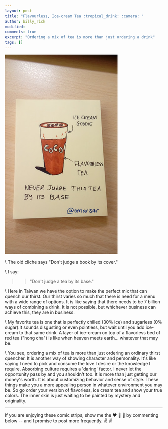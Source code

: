 ```yaml
---
layout: post
title: "Flavourless, Ice-cream Tea :tropical_drink: :camera: "
author: billy_rick
modified: 
comments: true
excerpt: "Ordering a mix of tea is more than just ordering a drink"
tags: []
---
```


![alt text](https://github.com/omarsar/omarsar.github.io/blob/master/images/tea.jpg?raw=true "rotation dilemma")

\\
The old cliche says "Don't judge a book by its cover."

\\
I say:

>> "Don't judge a tea by its base."

\\
Here in Taiwan we have the option to make the perfect mix that can quench our thirst. Our thirst varies so much that there is need for a menu with a wide range of options. It is like saying that there needs to be 7 billion ways of combining a drink. It is not possible, but whichever business can achieve this, they are in business. 

\\
My favorite tea is one that is perfectly chilled (30% ice) and sugarless (0% sugar).It sounds disgusting or even pointless, but wait until you add ice-cream to that same drink. A layer of ice-cream on top of a flavorless bed of red tea ("hong cha") is like when heaven meets earth... whatever that may be. 

\\
You see, ordering a mix of tea is more than just ordering an ordinary thirst quencher. It is another way of showing character and personality. It's like saying I need to pick and consume the love I desire or the knowledge I require. Absorbing culture requires a 'daring' factor. I never let the opportunity pass by and you shouldn't too. It is more than just getting our money's worth. It is about customizing behavior and sense of style. These things make you a more appealing person in whatever environment you may be. So go order your version of flavorless, ice cream tea and show your true colors. The inner skin is just waiting to be painted by mystery and originality. 


---
If you are enjoying these comic strips, show me the :heart: :blue_heart: :green_heart: by commenting below -- and I promise to post more frequently. :v: :v: